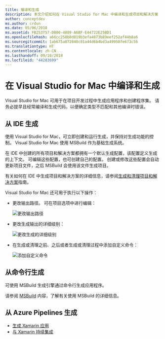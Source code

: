 ```yaml
---
title: 编译和生成
description: 本文介绍如何在 Visual Studio for Mac 中编译和生成项目和解决方案
author: conceptdev
ms.author: crdun
ms.date: 05/06/2018
ms.assetid: FB253757-DB00-4889-A6BF-E44722E25BD1
ms.openlocfilehash: a66cc250b0d019b3efa4873b89eef252af44b8a6
ms.sourcegitcommit: 1ab675a872848c81a44d6b4bd3a49958fe673c56
ms.translationtype: HT
ms.contentlocale: zh-CN
ms.lasthandoff: 09/10/2018
ms.locfileid: "44283699"
---
```

# <a name="compiling-and-building-in-visual-studio-for-mac"></a>在 Visual Studio for Mac 中编译和生成

Visual Studio for Mac 可用于在项目开发过程中生成应用程序和创建程序集。 请务必提早且经常编译和生成代码，以便确定类型不匹配和其他编译时错误。

## <a name="building-from-the-ide"></a>从 IDE 生成

使用 Visual Studio for Mac，可立即创建和运行生成，并保持对生成功能的控制。 Visual Studio for Mac 使用 MSBuild 作为基础生成系统。

在 IDE 中创建的所有项目和解决方案都拥有一个默认生成配置，该配置定义生成的上下文。 可编辑这些配置，也可创建自己的配置。 创建或修改这些配置会自动更新项目文件，之后 MSBuild 会使用该文件生成项目。

有关如何在 IDE 中生成项目和解决方案的详细信息，请参阅[生成和清理项目和解决方案](building-and-cleaning-projects-and-solutions.md)指南。

Visual Studio for Mac 还可用于执行以下操作：

* 更改输出路径。 可在项目选项中进行编辑：

    ![更改输出路径](media/compiling-and-building-image4.png)

* 更改生成输出的详细级别：

    ![更改生成的详细级别](media/compiling-and-building-image5.png)

* 在生成或清理之前、之后或者生成或清理过程中添加自定义命令：

    ![添加自定义命令](media/compiling-and-building-image6.png)

## <a name="building-from-command-line"></a>从命令行生成

可使用 MSBuild 生成引擎通过命令行生成应用程序。

请参阅 [MSBuild](/visualstudio/msbuild/msbuild) 内容，了解有关使用 MSBuild 的详细信息。

## <a name="building-from-azure-pipelines"></a>从 Azure Pipelines 生成

* [生成 Xamarin 应用](/vsts/pipelines/apps/mobile/xamarin?view=vsts&tabs=vsts)
* [与 Xamarin 持续集成](https://developer.xamarin.com/guides/cross-platform/ci/)